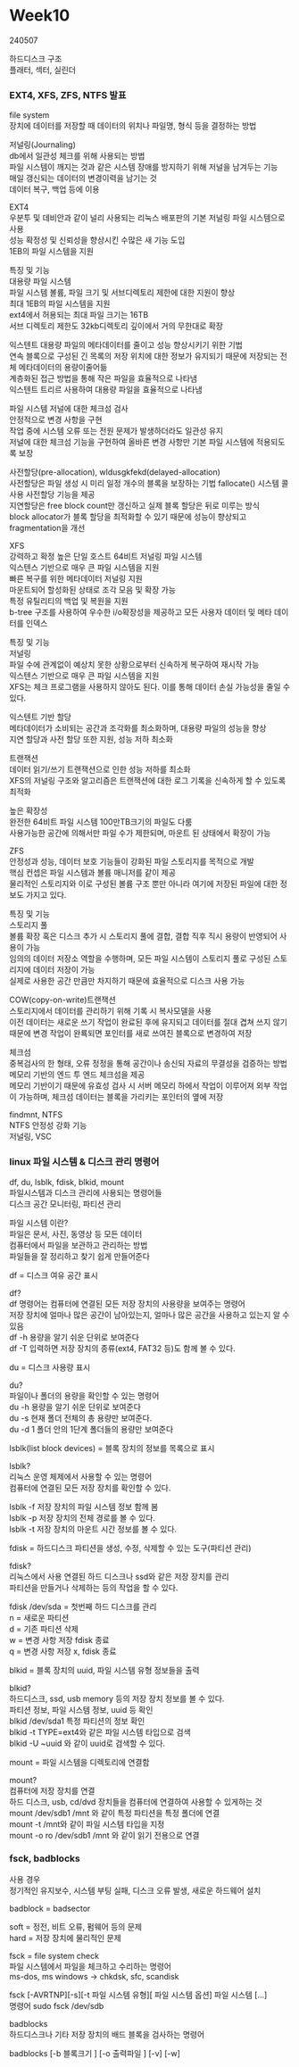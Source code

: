 # Week10
240507  

하드디스크 구조  
플래터, 섹터, 실린더  

### EXT4, XFS, ZFS, NTFS 발표  
file system  
장치에 데이터를 저장할 때 데이터의 위치나 파일명, 형식 등을 결정하는 방법  

저널링(Journaling)  
db에서 일관성 체크를 위해 사용되는 방법  
파일 시스템이 깨지는 것과 같은 시스템 장애를 방지하기 위해 저널을 남겨두는 기능  
매일 갱신되는 데이터의 변경이력을 남기는 것  
데이터 복구, 백업 등에 이용  

EXT4  
우분투 및 데비안과 같이 널리 사용되는 리눅스 배포판의 기본 저널링 파일 시스템으로 사용  
성능 확정성 및 신뢰성을 향상시킨 수많은 새 기능 도입  
1EB의 파일 시스템을 지원  

특징 및 기능  
대용량 파일 시스템  
파일 시스템 볼륨, 파일 크기 및 서브디렉토리 제한에 대한 지원이 향상  
최대 1EB의 파일 시스템을 지원  
ext4에서 허용되는 최대 파일 크기는 16TB  
서브 디렉토리 제한도 32kb디렉토리 깊이에서 거의 무한대로 확장  

익스텐트 
대용량 파일의 메타데이터를 줄이고 성능 향상시키기 위한 기법  
연속 블록으로 구성된 긴 목록의 저장 위치에 대한 정보가 유지되기 때문에 저장되는 전체 메타데이터의 용량이줄어듦  
계층화된 접근 방법을 통해 작은 파일을 효율적으로 나타냄  
익스텐트 트리르 사용하여 대용량 파일을 효율적으로 나타냄  

파일 시스템 저널에 대한 체크섬 검사  
안정적으로 변경 사항을 구현  
작업 중에 시스템 오류 또는 전원 문제가 발생하더라도 일관성 유지  
저널에 대한 체크섬 기능을 구현하여 올바른 변경 사항만 기본 파일 시스템에 적용되도록 보장  

사전할당(pre-allocation), wldusgkfekd(delayed-allocation)  
사전할당은 파일 생성 시 미리 일정 개수의 블록을 보장하는 기법
fallocate() 시스템 콜 사용 사전할당 기능을 제공  
지연할당은 free block count만 갱신하고 실제 블록 할당은 뒤로 미루는 방식  
block allocator가 블록 할당을 최적화할 수 있기 때문에 성능이 향상되고 fragmentation을 개선  

XFS  
강력하고 확정 높은 단일 호스트 64비트 저널링 파일 시스템  
익스텐스 기반으로 매우 큰 파일 시스템을 지원  
빠른 복구를 위한 메타데이터 저널링 지원  
마운트되어 할성화된 상태로 조각 모음 및 확장 가능  
특정 유틸리티의 백업 및 복원을 지원  
b-tree 구조를 사용하여 우수한 i/o확장성을 제공하고 모든 사용자 데이터 및 메타 데이터를 인덱스  

특징 및 기능  
저널링  
파일 수에 관계없이 예상치 못한 상황으로부터 신속하게 복구하여 재시작 가능  
익스텐스 기반으로 매우 큰 파일 시스템을 지원  
XFS는 체크 프로그램을 사용하지 않아도 된다. 이를 통해 데이터 손실 가능성을 줄일 수 있다.  
  
익스텐트 기반 할당  
메타데이터가 소비되는 공간과 조각화를 최소화하며, 대용량 파일의 성능을 향상  
지연 할당과 사전 할당 또한 지원, 성능 저하 최소화  

트랜잭션  
데이터 읽기/쓰기 트랜잭션으로 인한 성능 저하를 최소화  
XFS의 저널링 구조와 알고리즘은 트랜잭션에 대한 로그 기록을 신속하게 할 수 있도록 최적화  
  
높은 확장성  
완전한 64비트 파일 시스템 100만TB크기의 파일도 다룸  
사용가능한 공간에 의해서만 파일 수가 제한되며, 마운트 된 상태에서 확장이 가능  

ZFS  
안정성과 성능, 데이터 보호 기능들이 강화된 파일 스토리지를 목적으로 개발  
핵심 컨셉은 파일 시스템과 볼륨 매니저를 같이 제공  
물리적인 스토리지와 이로 구성된 볼륨 구조 뿐만 아니라 여기에 저장된 파일에 대한 정보도 가지고 있다.  

특징 및 기능  
스토리지 풀  
볼륨 확장 혹은 디스크 추가 시 스토리지 풀에 결합, 결합 직후 직시 용량이 반영되어 사용이 가능  
임의의 데이터 저장소 역할을 수행하며, 모든 파일 시스템이 스토리지 풀로 구성된 스토리지에 데이터 저장이 가능  
실제로 사용한 공간 만큼만 차지하기 때문에 효율적으로 디스크 사용 가능  

COW(copy-on-write)트랜잭션  
스토리지에서 데이터를 관리하기 위해 기록 시 복사모델을 사용  
이전 데이터는 새로운 쓰기 작업이 완료된 후에 유지되고 데이터를 절대 겹쳐 쓰지 않기 때문에 변경 작업이 완룍되면 포인터를 새로 쓰여진 블록으로 변경하여 저장  

체크섬  
중복검사의 한 형태, 오류 정정을 통해 공간이나 송신되 자료의 무결성을 검증하는 방법  
메모리 기반의 엔드 투 엔드 체크섬을 제공  
메모리 기반이기 때문에 유효성 검사 시 서버 메모리 하에서 작업이 이루어져 외부 작업이 가능하며, 체크섬 데이터는 블록을 가리키는 포인터의 옆에 저장  
  
findmnt, NTFS  
NTFS 안정성 강화 기능  
저널링, VSC  
  
### linux 파일 시스템 & 디스크 관리 명령어
df, du, lsblk, fdisk, blkid, mount  
파일시스템과 디스크 관리에 사용되는 명령어들  
디스크 공간 모니터링, 파티션 관리  

파일 시스템 이란?  
파일은 문서, 사진, 동영상 등 모든 데이터  
컴퓨터에서 파일을 보관하고 관리하는 방법  
파일들을 잘 정리하고 찾기 쉽게 만들어준다  


df = 디스크 여유 공간 표시  

df?  
df 명령어는 컴퓨터에 연결된 모든 저장 장치의 사용량을 보여주는 명령어  
저장 장치에 얼마나 많은 공간이 남아있는지, 얼마나 많은 공간을 사용하고 있는지 알 수 있음  
df -h 용량을 알기 쉬운 단위로 보여준다  
df -T 입력하면 저장 장치의 종류(ext4, FAT32 등)도 함께 볼 수 있다.  
  
du = 디스크 사용량 표시  
  
du?  
파일이나 폴더의 용량을 확인할 수 있는 명령어  
du -h 용량을 알기 쉬운 단위로 보여준다  
du -s 현재 폴더 전체의 총 용량만 보여준다.  
du -d 1 폴더 안의 1단계 폴더들의 용량만 보여준다  
  
lsblk(list block devices) = 블록 장치의 정보를 목록으로 표시  

lsblk?  
리눅스 운영 체제에서 사용할 수 있는 명령어  
컴퓨터에 연결된 모든 저장 장치를 확인할 수 있다.  
  
lsblk -f 저장 장치의 파일 시스템 정보 함께 봄  
lsblk -p 저장 장치의 전체 경로를 볼 수 있다.  
lsblk -t 저장 장치의 마운트 시간 정보를 볼 수 있다.  

  
fdisk = 하드디스크 파티션을 생성, 수정, 삭제할 수 있는 도구(파티션 관리)  

fdisk?  
리눅스에서 사용 연결된 하드 디스크나 ssd와 같은 저장 장치를 관리  
파티션을 만들거나 삭제하는 등의 작업을 할 수 있다.  

fdisk /dev/sda = 첫번째 하드 디스크를 관리  
n = 새로운 파티션  
d = 기존 파티션 삭제  
w = 변경 사항 저장 fdisk 종료  
q = 변경 사항 저장 x, fdisk 종료  

blkid = 블록 장치의 uuid, 파일 시스템 유형 정보들을 출력  

blkid?  
하드디스크, ssd, usb memory 등의 저장 장치 정보를 볼 수 있다.  
파티션 정보, 파일 시스템 정보, uuid 등 확인  
blkid /dev/sda1 특정 파티션의 정보 확인  
blkid -t TYPE=ext4와 같은 파일 시스템 타입으로 검색  
blkid -U ~uuid 와 같이 uuid로 검색할 수 있다.  


mount = 파일 시스템을 디렉토리에 연결함  
  
mount?  
컴퓨터에 저장 장치를 연결  
하드 디스크, usb, cd/dvd 장치들을 컴퓨터에 연결하여 사용할 수 있게하는 것  
mount /dev/sdb1 /mnt 와 같이 특정 파티션을 특정 폴더에 연결  
mount -t /mnt와 같이 파일 시스템 타입을 지정  
mount -o ro /dev/sdb1 /mnt 와 같이 읽기 전용으로 연결  

### fsck, badblocks  
사용 경우  
정기적인 유지보수, 시스템 부팅 실패, 디스크 오류 발생, 새로운 하드웨어 설치  
  
badblock = badsector  
  
soft = 정전, 비트 오류, 펌웨어 등의 문제  
hard = 저장 장치에 물리적인 문제  
  
fsck = file system check  
파일 시스템에서 파일을 체크하고 수리하는 명령어  
ms-dos, ms windows -> chkdsk, sfc, scandisk  
  
fsck [-AVRTNP][-s][-t 파일 시스템 유형][ 파일 시스템 옵션] 파일 시스템 [...]  
명령어 sudo fsck /dev/sdb  
  
badblocks  
하드디스크나 기타 저장 장치의 배드 블록을 검사하는 명령어  
  
badblocks [-b 블록크기 ] [-o 출력파일 ] [-v] [-w]  


